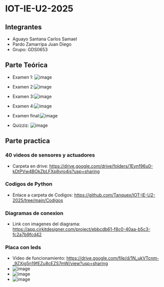 # IOT-IE-U2-2025
## Integrantes
- Aguayo Santana Carlos Samael
- Pardo Zamarripa Juan Diego 
- Grupo: GDS0653

## Parte Teórica
- Examen 1: ![image](https://github.com/user-attachments/assets/9396781c-1920-4c22-a651-21af402c5c7d)
- Examen 2:![image](https://github.com/user-attachments/assets/00aa5933-c4c2-4c35-863a-812c06ce0847)
- Examen 3:![image](https://github.com/user-attachments/assets/bd04e6f6-0d57-44ef-a9be-15346edde4eb)

- Examen 4:![image](https://github.com/user-attachments/assets/a003b25d-1203-472d-8965-e70c3ec21585)

- Examen final:![image](https://github.com/user-attachments/assets/159df579-7181-42f6-91e5-5b2f0e09058f)
- Quizziz: ![image](https://github.com/user-attachments/assets/2932ab98-be8e-483d-a5d3-bad4a97fe1c3)



## Parte practica
### 40 videos de sensores y actuadores

- Carpeta en drive: https://drive.google.com/drive/folders/1Eynf96u0-kDtPVw4BOkZbLFXp8yro4is?usp=sharing


### Codigos de Python

- Enlace a carpeta de Codigos: https://github.com/Tanquex/IOT-IE-U2-2025/tree/main/Codigos


### Diagramas de conexion
- Link con imagenes del diagrama: https://app.cirkitdesigner.com/project/ebbcdb61-f8c0-40aa-b5c3-fc2a7b9fcd42


### Placa con leds 
- Video de funcionamiento: https://drive.google.com/file/d/1N_ukVTcnm-_9ZXig5n19fEZu8cEZS7mW/view?usp=sharing
- ![image](https://github.com/user-attachments/assets/62905409-a362-47cb-a42d-d915a91bcf0d)
- ![image](https://github.com/user-attachments/assets/8e281c2c-36b4-49e7-96e1-abb9b514598c)
- ![image](https://github.com/user-attachments/assets/9dcc52ff-5186-426b-ac70-b8bac106b471)






## 
